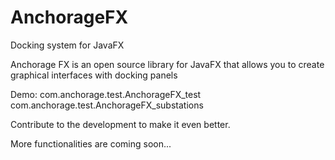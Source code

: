 # AnchorageFX
Docking system for JavaFX

Anchorage FX is an open source library for JavaFX that allows you to create graphical interfaces with docking panels

Demo:
com.anchorage.test.AnchorageFX_test
com.anchorage.test.AnchorageFX_substations

Contribute to the development to make it even better.

More functionalities are coming soon...
